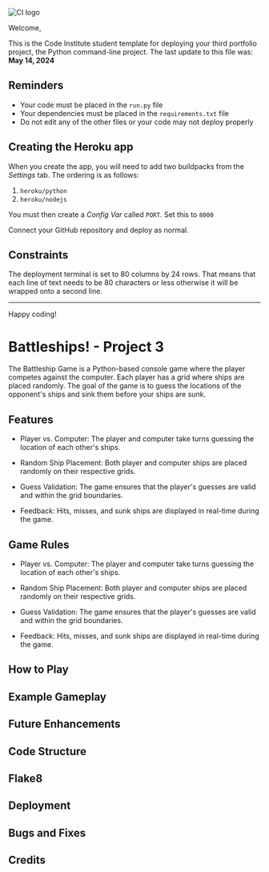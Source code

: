 ![CI logo](https://codeinstitute.s3.amazonaws.com/fullstack/ci_logo_small.png)

Welcome,

This is the Code Institute student template for deploying your third portfolio project, the Python command-line project. The last update to this file was: **May 14, 2024**

## Reminders

- Your code must be placed in the `run.py` file
- Your dependencies must be placed in the `requirements.txt` file
- Do not edit any of the other files or your code may not deploy properly

## Creating the Heroku app

When you create the app, you will need to add two buildpacks from the _Settings_ tab. The ordering is as follows:

1. `heroku/python`
2. `heroku/nodejs`

You must then create a _Config Var_ called `PORT`. Set this to `8000`

Connect your GitHub repository and deploy as normal.

## Constraints

The deployment terminal is set to 80 columns by 24 rows. That means that each line of text needs to be 80 characters or less otherwise it will be wrapped onto a second line.

---

Happy coding!


# Battleships! - Project 3

The Battleship Game is a Python-based console game where the player competes against the computer. Each player has a grid where ships are placed randomly. The goal of the game is to guess the locations of the opponent's ships and sink them before your ships are sunk.

## Features

- Player vs. Computer: The player and computer take turns guessing the location of each other's ships.

- Random Ship Placement: Both player and computer ships are placed randomly on their respective grids.

- Guess Validation: The game ensures that the player's guesses are valid and within the grid boundaries.

- Feedback: Hits, misses, and sunk ships are displayed in real-time during the game.

## Game Rules 

- Player vs. Computer: The player and computer take turns guessing the location of each other's ships.

- Random Ship Placement: Both player and computer ships are placed randomly on their respective grids.

- Guess Validation: The game ensures that the player's guesses are valid and within the grid boundaries.

- Feedback: Hits, misses, and sunk ships are displayed in real-time during the game.

## How to Play

## Example Gameplay

## Future Enhancements 

## Code Structure 

## Flake8 

## Deployment

## Bugs and Fixes

## Credits